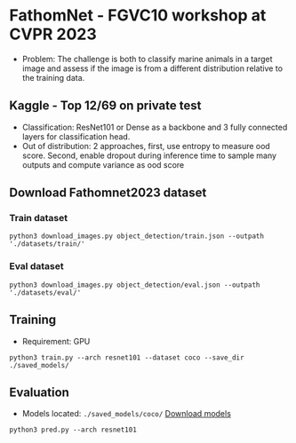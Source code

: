 # FathomNet - FGVC10 workshop at CVPR 2023

- Problem: The challenge is both to classify marine animals in a target image and assess if the image is from a different distribution relative to the training data.

## Kaggle - Top 12/69 on private test

- Classification: ResNet101 or Dense as a backbone and 3 fully connected layers for classification head.
- Out of distribution: 2 approaches, first, use entropy to measure ood score. Second, enable dropout during inference time to sample many outputs and compute variance as ood score

## Download Fathomnet2023 dataset

### Train dataset

```
python3 download_images.py object_detection/train.json --outpath './datasets/train/'
```

### Eval dataset

```
python3 download_images.py object_detection/eval.json --outpath './datasets/eval/'
```

## Training

- Requirement: GPU

```
python3 train.py --arch resnet101 --dataset coco --save_dir ./saved_models/
```

## Evaluation

- Models located: `./saved_models/coco/` [Download models](https://drive.google.com/drive/folders/1LPGsys6UvW0g0ir8eas3pVV4bBjVcuoj?usp=sharing)

```
python3 pred.py --arch resnet101
```

